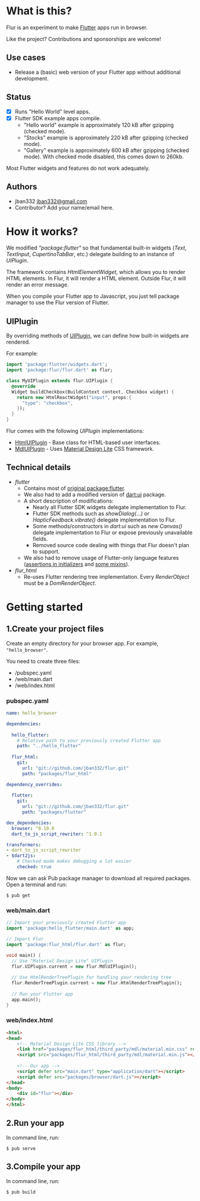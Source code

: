 # What is this?

Flur is an experiment to make [Flutter](https://flutter.io) apps run in browser.

Like the project? Contributions and sponsorships are welcome!

## Use cases
* Release a (basic) web version of your Flutter app without additional development.

## Status
* [X] Runs "Hello World" level apps.
* [X] Flutter SDK example apps compile.
  * "Hello world" example is approximately 120 kB after gzipping (checked mode). 
  * "Stocks" example is approximately 220 kB after gzipping (checked mode). 
  * "Gallery" example is approximately 600 kB after gzipping (checked mode). With checked mode disabled, this comes down to 260kb.

Most Flutter widgets and features do not work adequately.

## Authors
  * jban332 <jban332@gmail.com>
  * Contributor? Add your name/email here.

# How it works?
We modified _"package:flutter"_ so that fundamental built-in widgets (_Text_, _TextInput_, _CupertinoTabBar_, etc.) delegate building to an instance of _UIPlugin_.

The framework contains _HtmlElementWidget_, which allows you to render HTML elements. In Flur, it will render a HTML element. Outside Flur, it will render an error message.

When you compile your Flutter app to Javascript, you just tell package manager to use the Flur version of Flutter.

## UIPlugin
By overriding methods of [UIPlugin](https://github.com/jban332/flur/blob/master/packages/flur/lib/src/ui_plugin.dart), we can define how built-in widgets are rendered.

For example:

```dart
import 'package:flutter/widgets.dart';
import 'package:flur/flur.dart' as flur;

class MyUIPlugin extends flur.UIPlugin {
  @override
  Widget buildCheckbox(BuildContext context, Checkbox widget) {
    return new HtmlReactWidget("input", props:{
      "type": "checkbox",
    });
  }
}
```

Flur comes with the following _UIPlugin_ implementations:
  * [HtmlUIPlugin](https://github.com/jban332/flur/blob/master/packages/flur_html/lib/src/html_ui_plugin.dart) - Base class for HTML-based user interfaces.
  * [MdlUIPlugin](https://github.com/jban332/flur/blob/master/packages/flur_html/lib/mdl.dart) - Uses [Material Design Lite](https://getmdl.io/) CSS framework.

## Technical details
* _flutter_
    * Contains most of [original package:flutter](https://github.com/flutter/flutter/tree/master/packages/flutter).
    * We also had to add a modified version of [dart:ui](https://github.com/flutter/engine/tree/master/lib/ui) package.
    * A short description of modifications:
      * Nearly all Flutter SDK widgets delegate implementation to Flur.
      * Flutter SDK methods such as _showDialog(...)_ or _HapticFeedback.vibrate()_ delegate implementation to Flur.
      * Some methods/constructors in _dart:ui_ such as _new Canvas()_ delegate implementation to Flur or expose
        previously unavailable fields.
      * Removed source code dealing with things that Flur doesn't plan to support.
    * We also had to remove usage of Flutter-only language features ([assertions in initializers](https://github.com/dart-lang/sdk/issues/30968) and [some mixins](https://github.com/dart-lang/sdk/issues/23770)).
* _flur_html_
  * Re-uses Flutter rendering tree implementation. Every _RenderObject_ must be a _DomRenderObject_. 

# Getting started
## 1.Create your project files
Create an empty directory for your browser app. For example, `"hello_browser"`.

You need to create three files:
  * /pubspec.yaml
  * /web/main.dart
  * /web/index.html

### pubspec.yaml
```yaml
name: hello_browser

dependencies:
  
  hello_flutter:
    # Relative path to your previously created Flutter app
    path: "../hello_flutter"
  
  flur_html:
    git:
      url: "git://github.com/jban332/flur.git"
      path: "packages/flur_html"

dependency_overrides:
  
  flutter:
    git:
      url: "git://github.com/jban332/flur.git"
      path: "packages/flutter"

dev_dependencies:
  browser: ^0.10.0
  dart_to_js_script_rewriter: ^1.0.1

transformers:
- dart_to_js_script_rewriter
- $dart2js:
    # Checked mode makes debugging a lot easier
    checked: true
```

Now we can ask Pub package manager to download all required packages. Open a terminal and run:
```
$ pub get
```

### web/main.dart
```dart
// Import your previously created Flutter app
import 'package:hello_flutter/main.dart' as app;

// Import Flur
import 'package:flur_html/flur.dart' as flur;

void main() {
  // Use "Material Design Lite" UIPlugin
  flur.UIPlugin.current = new flur.MdlUIPlugin();
  
  // Use HtmlRenderTreePlugin for handling your rendering tree
  flur.RenderTreePlugin.current = new flur.HtmlRenderTreePlugin();
 
  // Run your Flutter app
  app.main();
}
```

### web/index.html
```html
<html>
<head>
    <!-- Material Design Lite CSS library -->
    <link href="packages/flur_html/third_party/mdl/material.min.css" rel="stylesheet" />
    <script src="packages/flur_html/third_party/mdl/material.min.js"></script>
    
    <!-- Our app -->
    <script defer src="main.dart" type="application/dart"></script>
    <script defer src="packages/browser/dart.js"></script>
</head>
<body>
    <div id="flur"></div>
</body>
</html>

```

## 2.Run your app
In command line, run:
```
$ pub serve
```

## 3.Compile your app
In command line, run:
```
$ pub build
```
